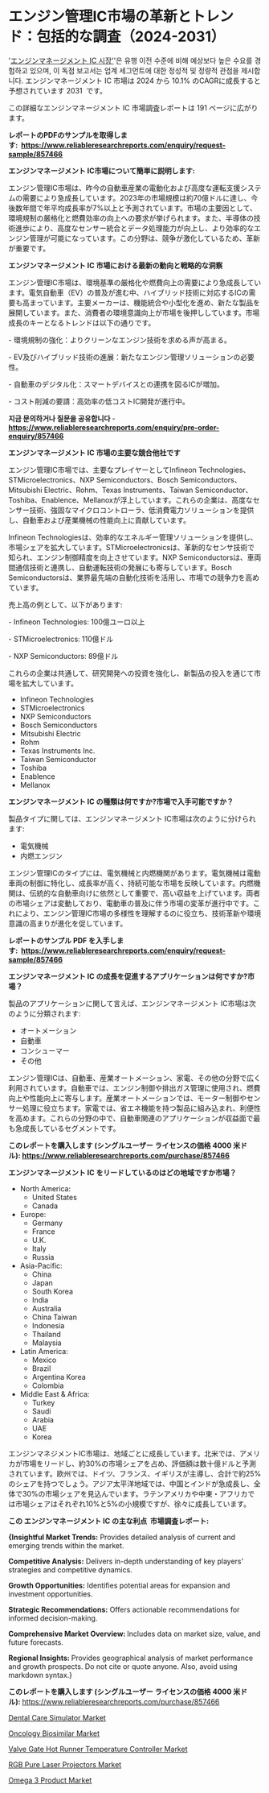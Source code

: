 <p><h1>エンジン管理IC市場の革新とトレンド：包括的な調査（2024-2031）</h1></p><p>'<a href="https://www.reliableresearchreports.com/engine-management-ic-r857466?utm_campaign=107&utm_medium=36&utm_source=Github&utm_content=ia&utm_term=31102024&utm_id=engine-management-ic">エンジンマネージメント IC 시장'</a>'은 유행 이전 수준에 비해 예상보다 높은 수요를 경험하고 있으며, 이 독점 보고서는 업계 세그먼트에 대한 정성적 및 정량적 관점을 제시합니다. エンジンマネージメント IC 市場は 2024 から 10.1% のCAGRに成長すると予想されています 2031&nbsp; です。</p>
<p>この詳細なエンジンマネージメント IC 市場調査レポートは 191 ページに広がります。</p>
<p><strong>レポートのPDFのサンプルを取得します</strong><strong>:&nbsp;&nbsp;<a href="https://www.reliableresearchreports.com/enquiry/request-sample/857466?utm_campaign=107&utm_medium=36&utm_source=Github&utm_content=ia&utm_term=31102024&utm_id=engine-management-ic">https://www.reliableresearchreports.com/enquiry/request-sample/857466</a></strong></p>
<p><strong>エンジンマネージメント IC市場について簡単に説明します:</strong></p>
<p><p>エンジン管理IC市場は、昨今の自動車産業の電動化および高度な運転支援システムの需要により急成長しています。2023年の市場規模は約70億ドルに達し、今後数年間で年平均成長率が7%以上と予測されています。市場の主要因として、環境規制の厳格化と燃費効率の向上への要求が挙げられます。また、半導体の技術進歩により、高度なセンサー統合とデータ処理能力が向上し、より効率的なエンジン管理が可能になっています。この分野は、競争が激化しているため、革新が重要です。</p></p>
<p><strong>エンジンマネージメント IC 市場における最新の動向と戦略的な洞察</strong></p>
<p><p>エンジン管理IC市場は、環境基準の厳格化や燃費向上の需要により急成長しています。電気自動車（EV）の普及が進む中、ハイブリッド技術に対応するICの需要も高まっています。主要メーカーは、機能統合や小型化を進め、新たな製品を展開しています。また、消費者の環境意識向上が市場を後押ししています。市場成長のキーとなるトレンドは以下の通りです。</p><p>- 環境規制の強化：よりクリーンなエンジン技術を求める声が高まる。</p><p>- EV及びハイブリッド技術の進展：新たなエンジン管理ソリューションの必要性。</p><p>- 自動車のデジタル化：スマートデバイスとの連携を図るICが増加。</p><p>- コスト削減の要請：高効率の低コストIC開発が進行中。</p></p>
<p><strong>지금 문의하거나 질문을 공유합니다</strong><strong>&nbsp;</strong>-<strong><a href="https://www.reliableresearchreports.com/enquiry/pre-order-enquiry/857466?utm_campaign=107&utm_medium=36&utm_source=Github&utm_content=ia&utm_term=31102024&utm_id=engine-management-ic">https://www.reliableresearchreports.com/enquiry/pre-order-enquiry/857466</a></strong></p>
<p><strong>エンジンマネージメント IC 市場の主要な競合他社です</strong></p>
<p><p>エンジン管理IC市場では、主要なプレイヤーとしてInfineon Technologies、STMicroelectronics、NXP Semiconductors、Bosch Semiconductors、Mitsubishi Electric、Rohm、Texas Instruments、Taiwan Semiconductor、Toshiba、Enablence、Mellanoxが浮上しています。これらの企業は、高度なセンサー技術、強固なマイクロコントローラ、低消費電力ソリューションを提供し、自動車および産業機械の性能向上に貢献しています。</p><p>Infineon Technologiesは、効率的なエネルギー管理ソリューションを提供し、市場シェアを拡大しています。STMicroelectronicsは、革新的なセンサ技術で知られ、エンジン制御精度を向上させています。NXP Semiconductorsは、車両間通信技術と連携し、自動運転技術の発展にも寄与しています。Bosch Semiconductorsは、業界最先端の自動化技術を活用し、市場での競争力を高めています。</p><p>売上高の例として、以下があります:</p><p>- Infineon Technologies: 100億ユーロ以上</p><p>- STMicroelectronics: 110億ドル</p><p>- NXP Semiconductors: 89億ドル</p><p>これらの企業は共通して、研究開発への投資を強化し、新製品の投入を通じて市場を拡大しています。</p></p>
<p><ul><li>Infineon Technologies</li><li>STMicroelectronics</li><li>NXP Semiconductors</li><li>Bosch Semiconductors</li><li>Mitsubishi Electric</li><li>Rohm</li><li>Texas Instruments Inc.</li><li>Taiwan Semiconductor</li><li>Toshiba</li><li>Enablence</li><li>Mellanox</li></ul></p>
<p><strong>エンジンマネージメント IC の種類は何ですか?市場で入手可能ですか？</strong></p>
<p>製品タイプに関しては、エンジンマネージメント IC市場は次のように分けられます:</p>
<p><ul><li>電気機械</li><li>内燃エンジン</li></ul></p>
<p><p>エンジン管理ICのタイプには、電気機械と内燃機関があります。電気機械は電動車両の制御に特化し、成長率が高く、持続可能な市場を反映しています。内燃機関は、伝統的な自動車向けに依然として重要で、高い収益を上げています。両者の市場シェアは変動しており、電動車の普及に伴う市場の変革が進行中です。これにより、エンジン管理IC市場の多様性を理解するのに役立ち、技術革新や環境意識の高まりが進化を促しています。</p></p>
<p><strong>レポートのサンプル PDF を入手します:&nbsp;</strong><strong>&nbsp;<a href="https://www.reliableresearchreports.com/enquiry/request-sample/857466?utm_campaign=107&utm_medium=36&utm_source=Github&utm_content=ia&utm_term=31102024&utm_id=engine-management-ic">https://www.reliableresearchreports.com/enquiry/request-sample/857466</a></strong></p>
<p><strong>エンジンマネージメント IC の成長を促進するアプリケーションは何ですか?市場？</strong></p>
<p>製品のアプリケーションに関して言えば、エンジンマネージメント IC市場は次のように分類されます:</p>
<p><ul><li>オートメーション</li><li>自動車</li><li>コンシューマー</li><li>その他</li></ul></p>
<p><p>エンジン管理ICは、自動車、産業オートメーション、家電、その他の分野で広く利用されています。自動車では、エンジン制御や排出ガス管理に使用され、燃費向上や性能向上に寄与します。産業オートメーションでは、モーター制御やセンサー処理に役立ちます。家電では、省エネ機能を持つ製品に組み込まれ、利便性を高めます。これらの分野の中で、自動車関連のアプリケーションが収益面で最も急成長しているセグメントです。</p></p>
<p><strong>このレポートを購入します (シングルユーザー ライセンスの価格 4000 米ドル):</strong><strong>&nbsp;<a href="https://www.reliableresearchreports.com/purchase/857466?utm_campaign=107&utm_medium=36&utm_source=Github&utm_content=ia&utm_term=31102024&utm_id=engine-management-ic">https://www.reliableresearchreports.com/purchase/857466</a></strong></p>
<p><strong>エンジンマネージメント IC をリードしているのはどの地域ですか市場？</strong></p>
<p><ul>
    <li>
        North America:
        <ul>
            <li>United States</li>
            <li>Canada</li>
        </ul>
    </li>
    <li>
        Europe:
        <ul>
            <li>Germany</li>
            <li>France</li>
            <li>U.K.</li>
            <li>Italy</li>
            <li>Russia</li>
        </ul>
    </li>
    <li>
        Asia-Pacific:
        <ul>
            <li>China</li>
            <li>Japan</li>
            <li>South Korea</li>
            <li>India</li>
            <li>Australia</li>
            <li>China Taiwan</li>
            <li>Indonesia</li>
            <li>Thailand</li>
            <li>Malaysia</li>
        </ul>
    </li>
    <li>
        Latin America:
        <ul>
            <li>Mexico</li>
            <li>Brazil</li>
            <li>Argentina Korea</li>
            <li>Colombia</li>
        </ul>
    </li>
    <li>
        Middle East & Africa:
        <ul>
            <li>Turkey</li>
            <li>Saudi</li>
            <li>Arabia</li>
            <li>UAE</li>
            <li>Korea</li>
        </ul>
    </li>
    </ul></p>
<p><p>エンジンマネジメントIC市場は、地域ごとに成長しています。北米では、アメリカが市場をリードし、約30%の市場シェアを占め、評価額は数十億ドルと予測されています。欧州では、ドイツ、フランス、イギリスが主導し、合計で約25%のシェアを持つでしょう。アジア太平洋地域では、中国とインドが急成長し、全体で30%の市場シェアを見込んでいます。ラテンアメリカや中東・アフリカでは市場シェアはそれぞれ10%と5%の小規模ですが、徐々に成長しています。</p></p>
<p><strong>この エンジンマネージメント IC の主な利点&nbsp; 市場調査レポート:</strong></p>
<p><strong>{Insightful Market Trends:</strong> Provides detailed analysis of current and emerging trends within the market.</p>
<p><strong>Competitive Analysis:</strong> Delivers in-depth understanding of key players' strategies and competitive dynamics.</p>
<p><strong>Growth Opportunities:</strong> Identifies potential areas for expansion and investment opportunities.</p>
<p><strong>Strategic Recommendations:</strong> Offers actionable recommendations for informed decision-making.</p>
<p><strong>Comprehensive Market Overview: </strong>Includes data on market size, value, and future forecasts.</p>
<p><strong>Regional Insights: </strong>Provides geographical analysis of market performance and growth prospects. Do not cite or quote anyone. Also, avoid using markdown syntax.}</p>
<p><strong>このレポートを購入します (シングルユーザー ライセンスの価格 4000 米ドル):&nbsp;</strong><a href="https://www.reliableresearchreports.com/purchase/857466?utm_campaign=107&utm_medium=36&utm_source=Github&utm_content=ia&utm_term=31102024&utm_id=engine-management-ic">https://www.reliableresearchreports.com/purchase/857466</a></p>
<p><p><a href="https://www.linkedin.com/pulse/dental-care-simulator-market-trends-strategic-insights-2024-nfvsc?utm_campaign=107&utm_medium=36&utm_source=Github&utm_content=ia&utm_term=31102024&utm_id=engine-management-ic">Dental Care Simulator Market</a></p><p><a href="https://github.com/delorasywf/Market-Research-Report-List-1/blob/main/oncology-biosimilar-market.md?utm_campaign=107&utm_medium=36&utm_source=Github&utm_content=ia&utm_term=31102024&utm_id=engine-management-ic">Oncology Biosimilar Market</a></p><p><a href="https://issuu.com/reportprime-2/docs/valve-gate-hot-runner-temperature-c_f959cf15221e5a?utm_campaign=107&utm_medium=36&utm_source=Github&utm_content=ia&utm_term=31102024&utm_id=engine-management-ic">Valve Gate Hot Runner Temperature Controller Market</a></p><p><a href="https://issuu.com/reportprime-2/docs/rgb-pure-laser-projectors-market-si_591e906db9f8a9?utm_campaign=107&utm_medium=36&utm_source=Github&utm_content=ia&utm_term=31102024&utm_id=engine-management-ic">RGB Pure Laser Projectors Market</a></p><p><a href="https://github.com/KejsiLoshi121/Market-Research-Report-List-1/blob/main/omega-3-product-market.md?utm_campaign=107&utm_medium=36&utm_source=Github&utm_content=ia&utm_term=31102024&utm_id=engine-management-ic">Omega 3 Product Market</a></p></p>
<p>&nbsp;</p>